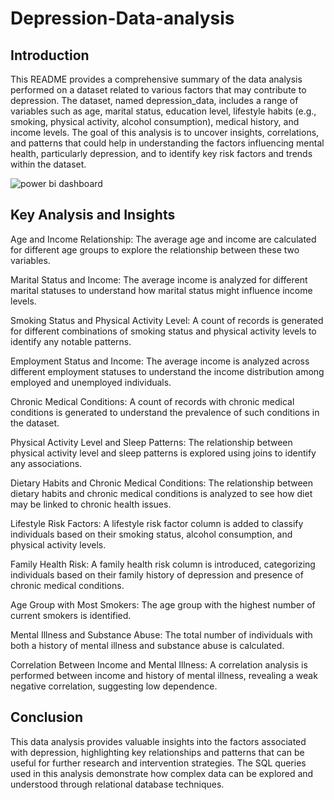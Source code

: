 # Depression-Data-analysis

## Introduction
This README provides a comprehensive summary of the data analysis performed on a dataset related to various factors that may contribute to depression. The dataset, named depression_data, includes a range of variables such as age, marital status, education level, lifestyle habits (e.g., smoking, physical activity, alcohol consumption), medical history, and income levels. The goal of this analysis is to uncover insights, correlations, and patterns that could help in understanding the factors influencing mental health, particularly depression, and to identify key risk factors and trends within the dataset.

![power bi dashboard](https://github.com/user-attachments/assets/1ac947eb-9254-4d48-8773-854977b83aa2)

## Key Analysis and Insights
Age and Income Relationship:
The average age and income are calculated for different age groups to explore the relationship between these two variables.

Marital Status and Income:
The average income is analyzed for different marital statuses to understand how marital status might influence income levels.

Smoking Status and Physical Activity Level:
A count of records is generated for different combinations of smoking status and physical activity levels to identify any notable patterns.

Employment Status and Income:
The average income is analyzed across different employment statuses to understand the income distribution among employed and unemployed individuals.

Chronic Medical Conditions:
A count of records with chronic medical conditions is generated to understand the prevalence of such conditions in the dataset.

Physical Activity Level and Sleep Patterns:
The relationship between physical activity level and sleep patterns is explored using joins to identify any associations.

Dietary Habits and Chronic Medical Conditions:
The relationship between dietary habits and chronic medical conditions is analyzed to see how diet may be linked to chronic health issues.

Lifestyle Risk Factors:
A lifestyle risk factor column is added to classify individuals based on their smoking status, alcohol consumption, and physical activity levels.

Family Health Risk:
A family health risk column is introduced, categorizing individuals based on their family history of depression and presence of chronic medical conditions.

Age Group with Most Smokers:
The age group with the highest number of current smokers is identified.

Mental Illness and Substance Abuse:
The total number of individuals with both a history of mental illness and substance abuse is calculated.

Correlation Between Income and Mental Illness:
A correlation analysis is performed between income and history of mental illness, revealing a weak negative correlation, suggesting low dependence.


## Conclusion
This data analysis provides valuable insights into the factors associated with depression, highlighting key relationships and patterns that can be useful for further research and intervention strategies. The SQL queries used in this analysis demonstrate how complex data can be explored and understood through relational database techniques.
